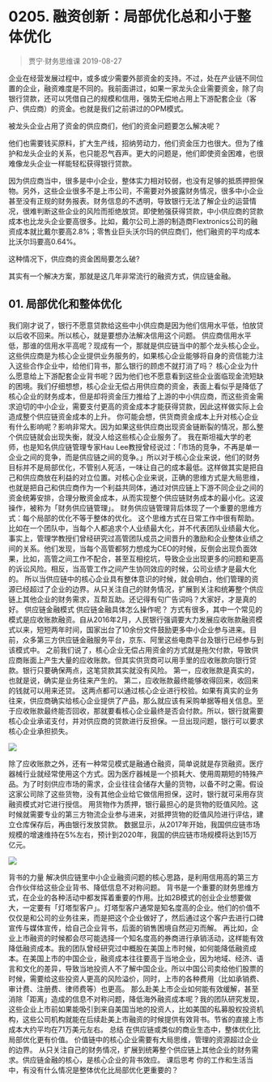 # 0205. 融资创新：局部优化总和小于整体优化
> 贾宁·财务思维课
2019-08-27

企业在经营发展过程中，或多或少需要外部资金的支持。不过，处在产业链不同位置的企业，融资难度是不同的。我前面讲过，如果一家龙头企业需要资金，除了向银行贷款，还可以凭借自己的规模和信用，强势无偿地占用上下游配套企业（客户、供应商）的资金。也就是我们之前讲过的OPM模式。

被龙头企业占用了资金的供应商们，他们的资金问题要怎么解决呢？

他们也需要钱买原料，扩大生产线，招纳劳动力，他们资金压力也很大。但为了维护和龙头企业的关系，也只能忍气吞声。更大的问题是，他们即使资金困难，也很难像龙头企业一样能轻松获得银行贷款。

因为供应商当中，很多是中小企业，整体实力相对较弱，也没有足够的抵质押担保物。另外，这些企业很多不是上市公司，不需要对外披露财务情况，很多中小企业甚至没有正规的财务报表。财务信息的不透明，导致银行无法了解企业的运营情况，很难判断这些企业的风险而拒绝放贷。即使勉强获得贷款，中小供应商的贷款成本也比龙头企业要高很多。比如，戴尔公司上游的制造商Flextronics公司的融资成本就比戴尔要高2.8%；零售业巨头沃尔玛的供应商们，他们融资的平均成本比沃尔玛要高0.64%。

这种情况下，供应商的资金困局要怎么破?

其实有一个解决方案，那就是这几年非常流行的融资方式，供应链金融。

## 01. 局部优化和整体优化

我们刚才说了，银行不愿意贷款给这些中小供应商是因为他们信用水平低，怕放贷以后收不回来。所以核心，就是要想办法解决信用这个问题。
供应商信用水平低，那谁的信用水平高呢？现成有一个，那就是供应链当中的那个龙头核心企业。这些供应商是为核心企业提供业务服务的，如果核心企业能够将自身的资信能力注入这些合作企业中，给他们背书，那么银行的顾虑不就打消了吗？
核心企业为什么愿意给上下游配套企业背书呢？因为他们也不愿意看到这些企业面临现金流短缺的困境。我们仔细想想，核心企业无偿占用供应商的资金，表面上看似乎是降低了核心企业的财务成本，但是却将资金压力推给了上游的中小供应商，而这些资金需求迫切的中小企业，需要支付更高的资金成本才能获得贷款，因此这样做实际上会造成整个供应链资金成本的上升。
你可能会想，供货商资金成本上升对核心企业有什么影响呢？影响非常大。因为如果这些供应商出现资金链断裂的情况，那么整个供应链就会出现失衡，就没人给这些核心企业服务了。
我在斯坦福大学的老师，也是知名供应链管理专家Hau Lee教授曾经说过：「市场的竞争，不再是单一企业之间的竞争，而是供应链之间的竞争。」所以对于核心企业来说，他们的财务目标并不是局部优化，不管别人死活，一味让自己的成本最低。这样做其实是把自己和供应商放在利益的对立位置。对核心企业来说，正确的思维方式是大局思维，也就是把自己和供应商作为一个利益共同体，通过对供应链上下游不同企业之间的资金统筹安排，合理分散资金成本，从而实现整个供应链财务成本的最小化。这波操作，被称为「财务供应链管理」。
财务供应链管理背后体现了一个重要的思维方式：每个局部的优化不等于整体的优化。
这个思维方式在日常工作中很有帮助。比如在一个团队中，当每个人都追求个人业绩最大化，并不代表团队业绩最大化。事实上，管理学教授们曾经研究过高管团队成员之间晋升的激励和企业整体业绩之间的关系。他们发现，当每个高管都努力想成为CEO的时候，反倒会出现负面效果，比如，高管之间工作不配合，甚至互相挖坑，导致企业出现更多的问题和更高的诉讼风险。相反，当高管工作之间产生协同效应的时候，公司业绩才是最大化的。
所以当供应链中的核心企业具有整体意识的时候，就会明白，他们管理的资源已经超过了企业的边界。从只关注自己的财务情况，扩展到关注和统筹整个供应链上其他企业的财务需求，互帮互助。还记得有句广告词吗？大家好，才是真的好。
供应链金融模式
供应链金融具体怎么操作呢？
方式有很多，其中一个常见的模式是应收账款融资。自从2016年2月，人民银行强调要大力发展应收账款融资模式以来，短短两年时间，国家出台了10余份文件鼓励更多中小企业参与进来。目前，众多第三方供应链金融服务平台，京东、阿里这些电商平台及银行已经参与到该模式中。
之前我们说了，核心企业无偿占用资金的方式就是拖欠付款，导致供应商账面上产生大量的应收账款。但其实供货商可以用手里的应收账款向银行贷款。银行只要确保两点，这笔贷款其实就没有风险。
第一，应收账款是真实的，也就是说，确实是业务往来产生的。
第二，应收账款最终能够收得回来，收回来的钱就可以用来还贷。
这两点都可以通过核心企业进行校验。如果有真实的业务往来，供应商确实给核心企业提供了产品，那么就应该有采购单据等相关信息。至于应收账款最终能否回收，那就要看核心企业最终是否会付款。所以，银行就需要核心企业承诺支付，并对供应商的贷款进行反担保。一旦出现问题，银行可以要求核心企业承担损失。

![](https://raw.githubusercontent.com/dalong0514/selfstudy/master/图片链接/金融/2019048.jpeg)

除了应收账款之外，还有一种常见模式是融通仓融资，简单说就是存货融资。医疗器械行业就经常使用这个方式。因为医疗器械是一个损耗大、使用周期短的特殊产品。为了时刻供应市场的需求，企业往往会储存大量的货物，以备不时之需。假设这家公司除了这些货物，没有其他企业给它做信用担保，这时，银行就可采用存货融资模式对它进行授信。
用货物作为质押，银行最担心的是货物的贬值风险。这时候就需要专业的第三方物流企业参与进来，对抵押货物的贬值风险进行评估，建立仓库保存后，再由银行发放贷款。
数据显示，从2017年开始，我国供应链市场规模的增速维持在5%左右，预计到2020年，我国的供应链市场规模将达到15万亿元。

![](https://raw.githubusercontent.com/dalong0514/selfstudy/master/图片链接/金融/2019049.jpeg)

背书的力量
解决供应链里中小企业融资问题的核心思路，是利用信用高的第三方合作伙伴给这些企业背书、降低信息不对称问题。
背书是一个重要的财务思维方式，在企业的各种活动中都发挥着重要的作用。比如2B模式的创业企业想要做大，一定要有「灯塔型客户」。灯塔型客户通常是知名度高的企业。他们的价值不仅仅是和公司的业务往来，而是把这个企业做好了，然后通过这个客户去进行口碑宣传与媒体宣传，给自己企业背书，后面的销售困境自然迎刃而解。
再比如，企业上市融资的时候都会尽可能选择一个知名度高的券商进行承销活动，这样能有效降低融资成本。我的团队曾经研究过中概股在美国上市时候，如何能降低融资成本。在美国上市的中国企业，融资成本往往要高于当地企业，因为地域、经济、语言和文化的差异，导致当地投资人不了解中国企业。所以中国公司卖给他们股票的时候，需要给这些投资人更高的风险溢价，同时，上市的各种费用（比如承销费、审计费、注册费、律师费等）也更高。
那么赴美上市企业如何能有效缓解，甚至消除「距离」造成的信息不对称问题，降低海外融资成本呢？我的团队研究发现，这些企业上市前如果能吸引到来自美国当地的投资人，比如美国的私募股权投资机构，这些公司机构就能在后续赴美上市融资的时候提供有效背书。节省的直接上市成本大约平均在71万美元左右。
总结
在供应链或类似的商业生态中，整体优化比局部优化更有价值。
价值链中的核心企业需要有大局思维，管理的资源超过企业的边界。
从只关注自己的财务情况，扩展到统筹整个供应链上其他企业的财务需求。供应链金融的核心，是核心企业的背书效应。
课后思考
你的工作和生活当中，有没有什么情况是整体优化比局部优化更重要的？